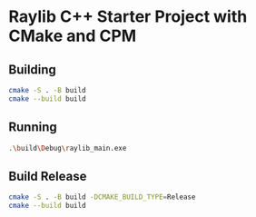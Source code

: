 # Raylib C++ Starter Project with CMake and CPM



## Building
    
```bash
cmake -S . -B build
cmake --build build
```

## Running

```bash
.\build\Debug\raylib_main.exe
```
## Build Release

```bash
cmake -S . -B build -DCMAKE_BUILD_TYPE=Release
cmake --build build
```
